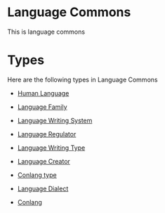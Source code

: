 # Language Commons #
This is language commons

# Types #
Here are the following types in Language Commons


  * [Human Language](language__human_language.md)


  * [Language Family](language__language_family.md)


  * [Language Writing System](language__language_writing_system.md)


  * [Language Regulator](language__language_regulator.md)


  * [Language Writing Type](language__language_writing_type.md)


  * [Language Creator](language__language_creator.md)


  * [Conlang type](language__conlang_purpose.md)


  * [Language Dialect](language__language_dialect.md)


  * [Conlang](language__conlang.md)
